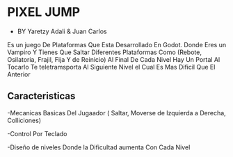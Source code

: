 # PIXEL JUMP

+ BY Yaretzy Adali & Juan Carlos
 
Es un juego De Plataformas Que Esta Desarrollado En Godot. Donde Eres un Vampiro Y Tienes Que Saltar Diferentes Plataformas Como
(Rebote, Osilatoria, Frajil, Fija Y de Reinicio)  Al Final De Cada Nivel Hay Un Portal Al Tocarlo Te teletramsporta Al Siguiente
Nivel el Cual Es Mas Dificil Que El Anterior

## Caracteristicas

-Mecanicas Basicas Del Jugaador ( Saltar, Moverse de Izquierda a Derecha, Colliciones)

-Control Por Teclado

-Diseño de niveles Donde la Dificultad aumenta Con Cada Nivel
